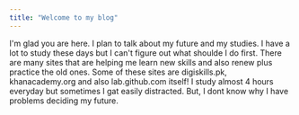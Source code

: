 ```yaml
---
title: "Welcome to my blog"
---
```


I'm glad you are here. I plan to talk about my future and my studies. I have a lot to study these days but I can't figure out what shoulde I do first. There are many sites that are helping me learn new skills and also renew plus practice the old ones. Some of these sites are digiskills.pk, khanacademy.org and also lab.github.com itself! I study almost 4 hours everyday but sometimes I gat easily distracted. But, I dont know why I have problems deciding my future.
